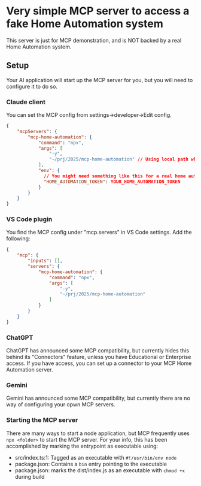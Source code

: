 # Very simple MCP server to access a fake Home Automation system

This server is just for MCP demonstration, and is NOT backed by a real Home Automation system. 

## Setup
Your AI application will start up the MCP server for you, but you will need to configure it to do so.

### Claude client

You can set the MCP config from settings->developer->Edit config.

```json
{
    "mcpServers": {
        "mcp-home-automation": {
            "command": "npx",
            "args": [
                "-y",
                "~/prj/2025/mcp-home-automation" // Using local path while developing
            ],
            "env": {
              // You might need something like this for a real home automation system
              "HOME_AUTOMATION_TOKEN": YOUR_HOME_AUTOMATION_TOKEN 
            }
        }
    }
}
```

### VS Code plugin
You find the MCP config under "mcp.servers" in VS Code settings. Add the following:

```json
{
    "mcp": {
        "inputs": [],
        "servers": {
            "mcp-home-automation": {
                "command": "npx",
                "args": [
                    "-y",
                    "~/prj/2025/mcp-home-automation"
                ]
            }        
        }
    }
}
```

### ChatGPT
ChatGPT has announced some MCP compatibility, but currently hides this behind its "Connectors" feature, unless you have Educational or Enterprise access. If you have access, you can set up a connector to your MCP Home Automation server.

### Gemini
Gemini has announced some MCP compatibility, but currently there are no way of configuring your opwn MCP servers.  

### Starting the MCP server
There are many ways to start a node application, but MCP frequently uses `npx <folder>` to start the MCP server. For your info, this has been accomplished by marking the entrypoint as executable using:
* src/index.ts:1: Tagged as an executable with `#!/usr/bin/env node`
* package.json: Contains a `bin` entry pointing to the executable
* package.json: marks the dist/index.js as an executable with `chmod +x` during build
